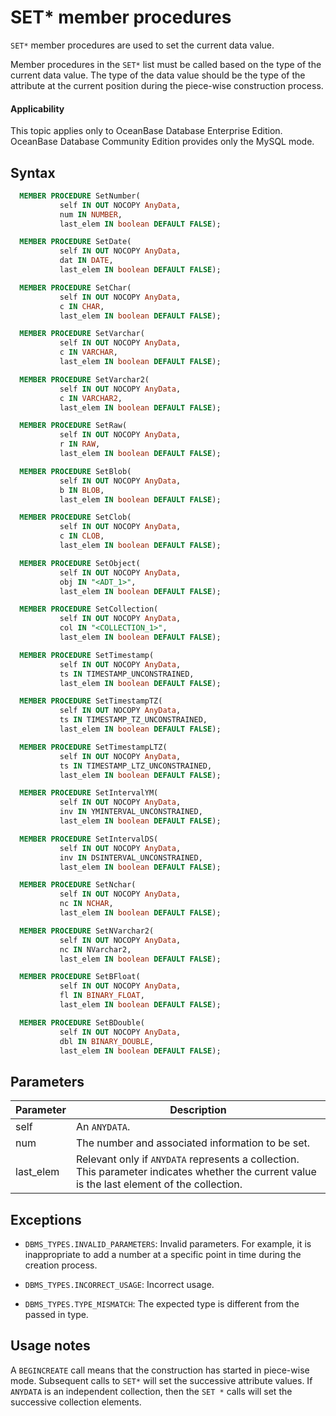 SET* member procedures
=================================

`SET*` member procedures are used to set the current data value.

Member procedures in the `SET*` list must be called based on the type of the current data value. The type of the data value should be the type of the attribute at the current position during the piece-wise construction process.

<main id="notice" >
    <h4>Applicability</h4>
    <p>This topic applies only to OceanBase Database Enterprise Edition. OceanBase Database Community Edition provides only the MySQL mode. </p>
  </main>

Syntax
-----------------------

```sql
  MEMBER PROCEDURE SetNumber(
           self IN OUT NOCOPY AnyData,
           num IN NUMBER,
           last_elem IN boolean DEFAULT FALSE);

  MEMBER PROCEDURE SetDate(
           self IN OUT NOCOPY AnyData,
           dat IN DATE,
           last_elem IN boolean DEFAULT FALSE);

  MEMBER PROCEDURE SetChar(
           self IN OUT NOCOPY AnyData,
           c IN CHAR,
           last_elem IN boolean DEFAULT FALSE);

  MEMBER PROCEDURE SetVarchar(
           self IN OUT NOCOPY AnyData,
           c IN VARCHAR,
           last_elem IN boolean DEFAULT FALSE);

  MEMBER PROCEDURE SetVarchar2(
           self IN OUT NOCOPY AnyData,
           c IN VARCHAR2,
           last_elem IN boolean DEFAULT FALSE);

  MEMBER PROCEDURE SetRaw(
           self IN OUT NOCOPY AnyData,
           r IN RAW,
           last_elem IN boolean DEFAULT FALSE);

  MEMBER PROCEDURE SetBlob(
           self IN OUT NOCOPY AnyData,
           b IN BLOB,
           last_elem IN boolean DEFAULT FALSE);

  MEMBER PROCEDURE SetClob(
           self IN OUT NOCOPY AnyData,
           c IN CLOB,
           last_elem IN boolean DEFAULT FALSE);

  MEMBER PROCEDURE SetObject(
           self IN OUT NOCOPY AnyData,
           obj IN "<ADT_1>",
           last_elem IN boolean DEFAULT FALSE);

  MEMBER PROCEDURE SetCollection(
           self IN OUT NOCOPY AnyData,
           col IN "<COLLECTION_1>",
           last_elem IN boolean DEFAULT FALSE);

  MEMBER PROCEDURE SetTimestamp(
           self IN OUT NOCOPY AnyData,
           ts IN TIMESTAMP_UNCONSTRAINED,
           last_elem IN boolean DEFAULT FALSE);

  MEMBER PROCEDURE SetTimestampTZ(
           self IN OUT NOCOPY AnyData,
           ts IN TIMESTAMP_TZ_UNCONSTRAINED,
           last_elem IN boolean DEFAULT FALSE);

  MEMBER PROCEDURE SetTimestampLTZ(
           self IN OUT NOCOPY AnyData,
           ts IN TIMESTAMP_LTZ_UNCONSTRAINED,
           last_elem IN boolean DEFAULT FALSE);

  MEMBER PROCEDURE SetIntervalYM(
           self IN OUT NOCOPY AnyData,
           inv IN YMINTERVAL_UNCONSTRAINED,
           last_elem IN boolean DEFAULT FALSE);

  MEMBER PROCEDURE SetIntervalDS(
           self IN OUT NOCOPY AnyData,
           inv IN DSINTERVAL_UNCONSTRAINED,
           last_elem IN boolean DEFAULT FALSE);

  MEMBER PROCEDURE SetNchar(
           self IN OUT NOCOPY AnyData,
           nc IN NCHAR,
           last_elem IN boolean DEFAULT FALSE);

  MEMBER PROCEDURE SetNVarchar2(
           self IN OUT NOCOPY AnyData,
           nc IN NVarchar2,
           last_elem IN boolean DEFAULT FALSE);

  MEMBER PROCEDURE SetBFloat(
           self IN OUT NOCOPY AnyData,
           fl IN BINARY_FLOAT,
           last_elem IN boolean DEFAULT FALSE);

  MEMBER PROCEDURE SetBDouble(
           self IN OUT NOCOPY AnyData,
           dbl IN BINARY_DOUBLE,
           last_elem IN boolean DEFAULT FALSE);
```



Parameters
-------------------------



| Parameter | Description |
|-----------|---------------------------------------------------|
| self | An `ANYDATA`.  |
| num | The number and associated information to be set.  |
| last_elem | Relevant only if `ANYDATA` represents a collection. This parameter indicates whether the current value is the last element of the collection. |



Exceptions
-------------------------

* `DBMS_TYPES.INVALID_PARAMETERS`: Invalid parameters. For example, it is inappropriate to add a number at a specific point in time during the creation process.



* `DBMS_TYPES.INCORRECT_USAGE`: Incorrect usage.



* `DBMS_TYPES.TYPE_MISMATCH`: The expected type is different from the passed in type.






Usage notes
-------------------------

A `BEGINCREATE` call means that the construction has started in piece-wise mode. Subsequent calls to `SET*` will set the successive attribute values. If `ANYDATA` is an independent collection, then the `SET *` calls will set the successive collection elements.
